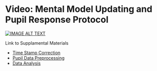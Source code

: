 # Video: Mental Model Updating and Pupil Response Protocol
[![IMAGE ALT TEXT](http://img.youtube.com/vi/ZQOfGTShs-A/0.jpg)](http://www.youtube.com/watch?v=ZQOfGTShs-A "protocolMentalModel")

Link to Supplamental Materials
- [Time Stamp Correction](https://htmlpreview.github.io/?https://github.com/sjp117/Undergrad_Projects/blob/master/mentalModelUpdatingPupil/supplament/01-timestampCorrection.html)
- [Pupil Data Preprocessing](https://htmlpreview.github.io/?https://github.com/sjp117/Undergrad_Projects/blob/master/mentalModelUpdatingPupil/supplament/02-pupilPreProc.html)
- [Data Analysis](https://htmlpreview.github.io/?https://github.com/sjp117/Undergrad_Projects/blob/master/mentalModelUpdatingPupil/supplament/03-dataAnalysis.html)